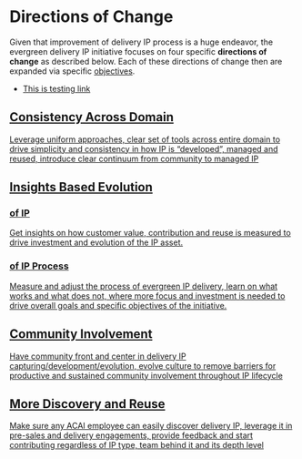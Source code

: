 # Directions of Change

Given that improvement of delivery IP process is a huge endeavor, the evergreen delivery IP initiative focuses on four specific **directions of change** as described below. Each of these directions of change then are expanded via specific [objectives](objectives.md).

<ul>
<li>
<a href="https://dev.chrysalis.microsoft.com/assets">This is testing link
</li>
</ul>

## Consistency Across Domain

Leverage uniform approaches, clear set of tools across entire domain to drive simplicity and consistency in how IP is “developed”, managed and reused, introduce clear continuum from community to managed IP

## Insights Based Evolution

### of IP

Get insights on how customer value, contribution and reuse is measured to drive investment and evolution of the IP asset.

### of IP Process

Measure and adjust the process of evergreen IP delivery, learn on what works and what does not, where more focus and investment is needed to drive overall goals and specific objectives of the initiative.

## Community Involvement

Have community front and center in delivery IP capturing/development/evolution, evolve culture to remove barriers for productive and sustained community involvement throughout IP lifecycle

## More Discovery and Reuse

Make sure any ACAI employee can easily discover delivery IP, leverage it in pre-sales and delivery engagements, provide feedback and start contributing regardless of IP type, team behind it and its depth level
